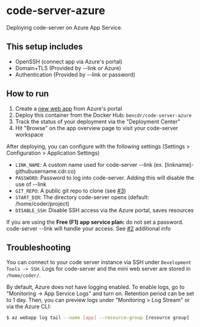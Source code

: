 # code-server-azure

Deploying code-server on Azure App Service.

## This setup includes

- OpenSSH (connect app via Azure's portal)
- Domain+TLS (Provided by --link or Azure)
- Authentication (Provided by --link or password)

## How to run

1. Create a [new web app](https://portal.azure.com/#create/Microsoft.WebSite) from Azure's portal
1. Deploy this container from the Docker Hub: `bencdr/code-server-azure`
1. Track the status of your deployment via the "Deployment Center"
1. Hit "Browse" on the app overview page to visit your code-server workspace

After deploying, you can configure with the following settings (Settings > Configuration > Application Settings)

- `LINK_NAME`: A custom name used for code-server --link (ex. [linkname]-githubusername.cdr.co)
- `PASSWORD`: Password to log into code-server. Adding this will disable the use of --link
- `GIT_REPO`: A public git repo to clone (see [#3](https://github.com/bpmct/code-server-azure/issues/3))
- `START_DIR`: The directory code-server opens (default: /home/coder/project)
- `DISABLE_SSH`: Disable SSH access via the Azure portal, saves resources

If you are using the **Free (F1) app service plan:** do not set a password. code-server --link will handle your access. See [#2](https://github.com/bpmct/code-server-azure/issues/2) additional info

## Troubleshooting

You can connect to your code server instance via SSH under `Development Tools -> SSH`. Logs for code-server and the mini web server are stored in `/home/coder/`.

By default, Azure does not have logging enabled. To enable logs, go to "Monitoring -> App Service Logs" and turn on. Retention period can be set to 1 day. Then, you can preview logs under "Monitoring > Log Stream" or via the Azure CLI:

```sh
$ az webapp log tail --name [app] --resource-group [resource group]
```
